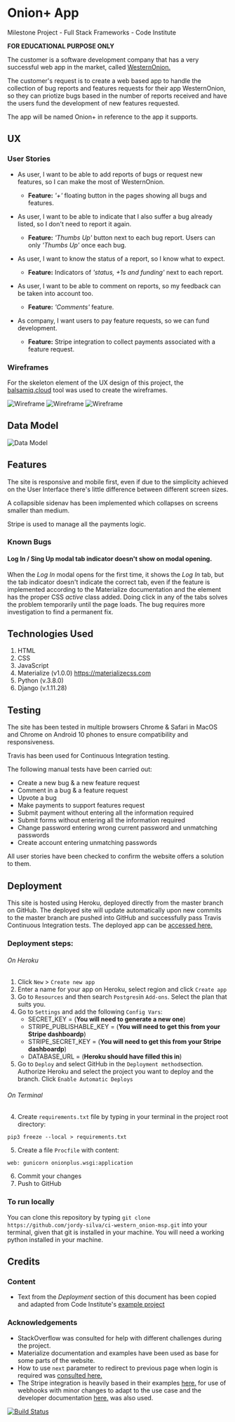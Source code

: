 # Onion+ App

Milestone Project - Full Stack Frameworks - Code Institute

**FOR EDUCATIONAL PURPOSE ONLY**

The customer is a software development company that has a very successful web app in the market, called [WesternOnion.](http://westernonion.herokuapp.com/show_all)

The customer's request is to create a web based app to handle the collection of bug reports and features requests for their app WesternOnion, so they can priotize bugs based in the number of reports received and have the users fund the development of new features requested.

The app will be named Onion+ in reference to the app it supports.
 
## UX
### User Stories

- As user, I want to be able to add reports of bugs or request new features, so I can make the most of WesternOnion.
    - **Feature:** *'+'* floating button in the pages showing all bugs and features.

- As user, I want to be able to indicate that I also suffer a bug already listed, so I don't need to report it again.
    - **Feature:** *'Thumbs Up'* button next to each bug report. Users can only *'Thumbs Up'* once each bug.

- As user, I want to know the status of a report, so I know what to expect.
    - **Feature:** Indicators of *'status, +1s and funding'* next to each report.

- As user, I want to be able to comment on reports, so my feedback can be taken into account too.
    - **Feature:** *'Comments'* feature.

- As company, I want users to pay feature requests, so we can fund development.
    - **Feature:** Stripe integration to collect payments associated with a feature request.

### Wireframes

For the skeleton element of the UX design of this project, the [balsamiq.cloud](https://balsamiq.cloud) tool was used to create the wireframes.

![Wireframe](static/assets/images/Desktop_Home.png) ![Wireframe](static/assets/images/Desktop_Show.png) ![Wireframe](static/assets/images/mobile.png)

## Data Model
![Data Model](static/assets/images/ER_Diagram.png)

## Features

The site is responsive and mobile first, even if due to the simplicity achieved on the User Interface there's little difference between different screen sizes.

A collapsible sidenav has been implemented which collapses on screens smaller than medium.

Stripe is used to manage all the payments logic.

### Known Bugs

#### Log In / Sing Up modal tab indicator doesn't show on modal opening.
When the *Log In* modal opens for the first time, it shows the *Log In* tab, but the tab indicator doesn't indicate the correct tab, even if the feature is implemented according to the Materialize documentation and the element has the proper CSS *active* class added. Doing click in any of the tabs solves the problem temporarily until the page loads. The bug requires more investigation to find a permanent fix.

## Technologies Used

1. HTML
2. CSS
3. JavaScript
3. Materialize (v1.0.0) https://materializecss.com
4. Python (v.3.8.0)
5. Django (v.1.11.28)

## Testing

The site has been tested in multiple browsers Chrome & Safari in MacOS and Chrome on Android 10 phones to ensure compatibility and responsiveness.

Travis has been used for Continuous Integration testing.

The following manual tests have been carried out:
- Create a new bug & a new feature request
- Comment in a bug & a feature request
- Upvote a bug
- Make payments to support features request
- Submit payment without entering all the information required
- Submit forms without entering all the information required
- Change password entering wrong current password and unmatching passwords
- Create account entering unmatching passwords

All user stories have been checked to confirm the website offers a solution to them.

## Deployment

This site is hosted using Heroku, deployed directly from the master branch on GitHub. The deployed site will update automatically upon new commits to the master branch are pushed into GitHub and successfully pass Travis Continuous Integration tests. The deployed app can be [accessed here.](https://onionplus.herokuapp.com)

### Deployment steps:
###### On Heroku
1. Click `New` > `Create new app`
2. Enter a name for your app on Heroku, select region and click `Create app`
3. Go to `Resources` and then search `Postgres`in `Add-ons`. Select the plan that suits you.
4. Go to `Settings` and add the following `Config Vars`:
    - SECRET_KEY = (**You will need to generate a new one**)
    - STRIPE_PUBLISHABLE_KEY = (**You will need to get this from your Stripe dashboardp**)
    - STRIPE_SECRET_KEY = (**You will need to get this from your Stripe dashboardp**)
    - DATABASE_URL = (**Heroku should have filled this in**)
5. Go to `Deploy` and select GitHub in the `Deployment method`section. Authorize Heroku and select the project you want to deploy and the branch. Click `Enable Automatic Deploys`
###### On Terminal
4. Create `requirements.txt` file by typing in your terminal in the project root directory:
```
pip3 freeze --local > requirements.txt
```
5. Create a file `Procfile` with content:
```
web: gunicorn onionplus.wsgi:application
```
6. Commit your changes
7. Push to GitHub


### To run locally
You can clone this repository by typing `git clone https://github.com/jordy-silva/ci-western_onion-msp.git` into your terminal, given that git is installed in your machine. You will need a working python installed in your machine.


## Credits

### Content
- Text from the *Deployment* section of this document has been copied and adapted from Code Institute's [example project](https://github.com/Code-Institute-Solutions/StudentExampleProjectGradeFive/blob/master/README.md)

### Acknowledgements
- StackOverflow was consulted for help with different challenges during the project.
- Materialize documentation and examples have been used as base for some parts of the website.
- How to use `next` parameter to redirect to previous page when login is required was [consulted here.](https://python-decompiler.com/article/2009-04/django-redirect-to-previous-page-after-login)
- The Stripe integration is heavily based in their examples [here.](https://github.com/stripe-samples/accept-a-card-payment) for use of webhooks with minor changes to adapt to the use case and the developer documentation [here.](https://stripe.com/docs/payments/accept-a-payment) was also used.

[![Build Status](https://travis-ci.org/jordy-silva/CI-OnionPlus-MSP.svg?branch=master)](https://travis-ci.org/jordy-silva/CI-OnionPlus-MSP)